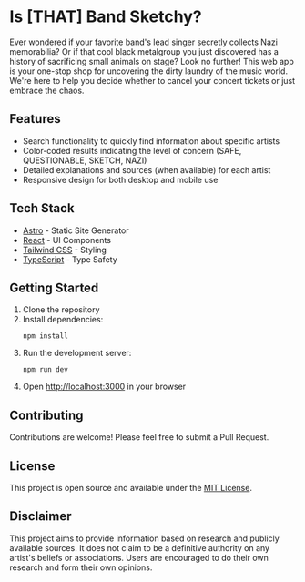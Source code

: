 # Is [THAT] Band Sketchy?

Ever wondered if your favorite band's lead singer secretly collects Nazi memorabilia? Or if that cool black metalgroup you just discovered has a history of sacrificing small animals on stage? Look no further! This web app is your one-stop shop for uncovering the dirty laundry of the music world. We're here to help you decide whether to cancel your concert tickets or just embrace the chaos.

## Features

- Search functionality to quickly find information about specific artists
- Color-coded results indicating the level of concern (SAFE, QUESTIONABLE, SKETCH, NAZI)
- Detailed explanations and sources (when available) for each artist
- Responsive design for both desktop and mobile use

## Tech Stack

- [Astro](https://astro.build/) - Static Site Generator
- [React](https://reactjs.org/) - UI Components
- [Tailwind CSS](https://tailwindcss.com/) - Styling
- [TypeScript](https://www.typescriptlang.org/) - Type Safety

## Getting Started

1. Clone the repository
2. Install dependencies:
   ```
   npm install
   ```
3. Run the development server:
   ```
   npm run dev
   ```
4. Open [http://localhost:3000](http://localhost:3000) in your browser

## Contributing

Contributions are welcome! Please feel free to submit a Pull Request.

## License

This project is open source and available under the [MIT License](LICENSE).

## Disclaimer

This project aims to provide information based on research and publicly available sources. It does not claim to be a definitive authority on any artist's beliefs or associations. Users are encouraged to do their own research and form their own opinions.